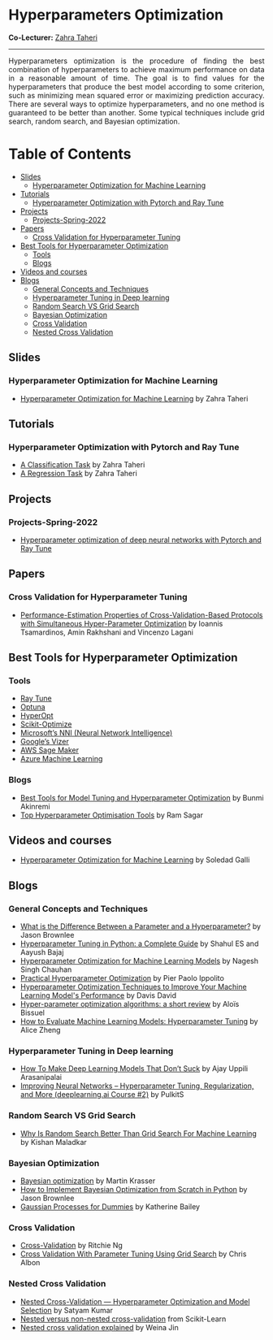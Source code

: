 
# Hyperparameters Optimization

**Co-Lecturer:** [Zahra Taheri](https://github.com/zahta)

-------------------------------

<div align="justify">

Hyperparameters optimization is the procedure of finding the best combination of hyperparameters to achieve maximum performance on data in a reasonable amount of time. The goal is to find values for the hyperparameters that produce the best model according to some criterion, such as minimizing mean squared error or maximizing prediction accuracy. There are several ways to optimize hyperparameters, and no one method is guaranteed to be better than another. Some typical techniques include grid search, random search, and Bayesian optimization.

</div>

# Table of Contents

  - [Slides](#slides)
    - [Hyperparameter Optimization for Machine Learning](#hyperparameter-optimization-for-machine-learning)
  - [Tutorials](#tutorials)
    - [Hyperparameter Optimization with Pytorch and Ray Tune](#hyperparameter-optimization-with-pytorch-and-ray-tune)
  - [Projects](#projects)
    - [Projects-Spring-2022](#projects-spring-2022)
  - [Papers](#papers)
    - [Cross Validation for Hyperparameter Tuning](#cross-validation-for-hyperparameter-tuning)
  - [Best Tools for Hyperparameter Optimization](#best-tools-for-hyperparameter-optimization)
    - [Tools](#tools)
    - [Blogs](#blogs)
  - [Videos and courses](#videos-and-courses)
  - [Blogs](#blogs)
    - [General Concepts and Techniques](#general-concepts-and-techniques)
    - [Hyperparameter Tuning in Deep learning](#hyperparameter-tuning-in-deep-learning)
    - [Random Search VS Grid Search](#random-search-vs-grid-search)
    - [Bayesian Optimization](#bayesian-optimization)
    - [Cross Validation](#cross-validation)
    - [Nested Cross Validation](#nested-cross-validation)


## Slides
### Hyperparameter Optimization for Machine Learning
- [Hyperparameter Optimization for Machine Learning](https://github.com/zahta/machine-learning/blob/master/hyperparameters-optimization/hyperparameter_optimization_zahra_taheri.pdf) by Zahra Taheri
## Tutorials
### Hyperparameter Optimization with Pytorch and Ray Tune
- [A Classification Task](https://github.com/zahta/machine-learning/blob/master/hyperparameters-optimization/hyperparameter_tuning_pytorch_ray_tune_classification.ipynb) by Zahra Taheri
- [A Regression Task](https://github.com/zahta/machine-learning/blob/master/hyperparameters-optimization/hyperparameter_tuning_pytorch_ray_tune_regression.ipynb) by Zahra Taheri
## Projects
### Projects-Spring-2022
- [Hyperparameter optimization of deep neural networks with Pytorch and Ray Tune](https://github.com/kakavandi/Optimization-For-Data-Science/tree/master/Hyperparameters-Optimization/Projects/Projects-Spring-2022)
## Papers
### Cross Validation for Hyperparameter Tuning
- [Performance-Estimation Properties of Cross-Validation-Based Protocols with Simultaneous Hyper-Parameter Optimization](https://www.worldscientific.com/doi/abs/10.1142/S0218213015400230?src=recsys) by Ioannis Tsamardinos, Amin Rakhshani and Vincenzo Lagani
   	
## Best Tools for Hyperparameter Optimization
### Tools
- [Ray Tune](https://docs.ray.io/en/master/tune/index.html)
- [Optuna](https://optuna.readthedocs.io/en/stable/)
- [HyperOpt](https://github.com/hyperopt/hyperopt)
- [Scikit-Optimize](https://scikit-optimize.github.io/stable/auto_examples/hyperparameter-optimization.html)
- [Microsoft’s NNI (Neural Network Intelligence)](https://en.wikipedia.org/wiki/AutoML)
- [Google’s Vizer](https://research.google/pubs/pub46180/)
- [AWS Sage Maker](https://docs.aws.amazon.com/sagemaker/latest/dg/whatis.html)
- [Azure Machine Learning](https://www.sumologic.com/brief/what-is-azure/)

### Blogs 
- [Best Tools for Model Tuning and Hyperparameter Optimization](https://neptune.ai/blog/best-tools-for-model-tuning-and-hyperparameter-optimization) by Bunmi Akinremi
- [Top Hyperparameter Optimisation Tools](https://analyticsindiamag.com/top-hyperparameter-optimisation-tools-neural-networks/) by Ram Sagar

## Videos and courses
- [Hyperparameter Optimization for Machine Learning](https://www.courses.trainindata.com/p/hyperparameter-optimization-for-machine-learning) by Soledad Galli

## Blogs
### General Concepts and Techniques
- [What is the Difference Between a Parameter and a Hyperparameter?](https://machinelearningmastery.com/difference-between-a-parameter-and-a-hyperparameter/#:~:text=In%20summary%2C%20model%20parameters%20are,be%20set%20manually%20and%20tuned.) by Jason Brownlee
- [Hyperparameter Tuning in Python: a Complete Guide](https://neptune.ai/blog/hyperparameter-tuning-in-python-complete-guide) by Shahul ES and Aayush Bajaj
- [Hyperparameter Optimization for Machine Learning Models](https://www.kdnuggets.com/2020/05/hyperparameter-optimization-machine-learning-models.html#) by Nagesh Singh Chauhan
- [Practical Hyperparameter Optimization](https://www.kdnuggets.com/2020/02/practical-hyperparameter-optimization.html) by Pier Paolo Ippolito
- [Hyperparameter Optimization Techniques to Improve Your Machine Learning Model's Performance](https://www.freecodecamp.org/news/hyperparameter-optimization-techniques-machine-learning/) by Davis David
- [Hyper-parameter optimization algorithms: a short review](https://medium.com/criteo-engineering/hyper-parameter-optimization-algorithms-2fe447525903) by Aloïs Bissuel
- [How to Evaluate Machine Learning Models: Hyperparameter Tuning](https://web.archive.org/web/20160701182750/http://blog.dato.com/how-to-evaluate-machine-learning-models-part-4-hyperparameter-tuning) by Alice Zheng
### Hyperparameter Tuning in Deep learning
- [How To Make Deep Learning Models That Don’t Suck](https://nanonets.com/blog/hyperparameter-optimization/) by Ajay Uppili Arasanipalai
- [Improving Neural Networks – Hyperparameter Tuning, Regularization, and More (deeplearning.ai Course #2)](https://www.analyticsvidhya.com/blog/2018/11/neural-networks-hyperparameter-tuning-regularization-deeplearning/) by PulkitS 
### Random Search VS Grid Search
- [Why Is Random Search Better Than Grid Search For Machine Learning](https://analyticsindiamag.com/why-is-random-search-better-than-grid-search-for-machine-learning/#:~:text=Random%20search%20is%20a%20technique,yields%20high%20variance%20during%20computing.) by Kishan Maladkar
### Bayesian Optimization	
- [Bayesian optimization](http://krasserm.github.io/2018/03/21/bayesian-optimization/) by Martin Krasser
- [How to Implement Bayesian Optimization from Scratch in Python](https://machinelearningmastery.com/what-is-bayesian-optimization/#:~:text=with%20sample%20code.-,What%20Is%20Bayesian%20Optimization,and%2For%20expensive%20to%20evaluate.) by Jason Brownlee
- [Gaussian Processes for Dummies](https://katbailey.github.io/post/gaussian-processes-for-dummies/) by Katherine Bailey
### Cross Validation
- [Cross-Validation](https://www.ritchieng.com/machine-learning-cross-validation/) by Ritchie Ng
- [Cross Validation With Parameter Tuning Using Grid Search](https://chrisalbon.com/code/machine_learning/model_evaluation/cross_validation_parameter_tuning_grid_search/) by Chris Albon

### Nested Cross Validation
- [Nested Cross-Validation — Hyperparameter Optimization and Model Selection](https://towardsdatascience.com/nested-cross-validation-hyperparameter-optimization-and-model-selection-5885d84acda#:~:text=Nested%20Cross-Validation%20Nested-,model%20and%20its%20hyperparameter%20search.) by Satyam Kumar
- [Nested versus non-nested cross-validation](https://scikit-learn.org/stable/auto_examples/model_selection/plot_nested_cross_validation_iris.html) from Scikit-Learn 
- [Nested cross validation explained](https://weina.me/nested-cross-validation/) by Weina Jin

